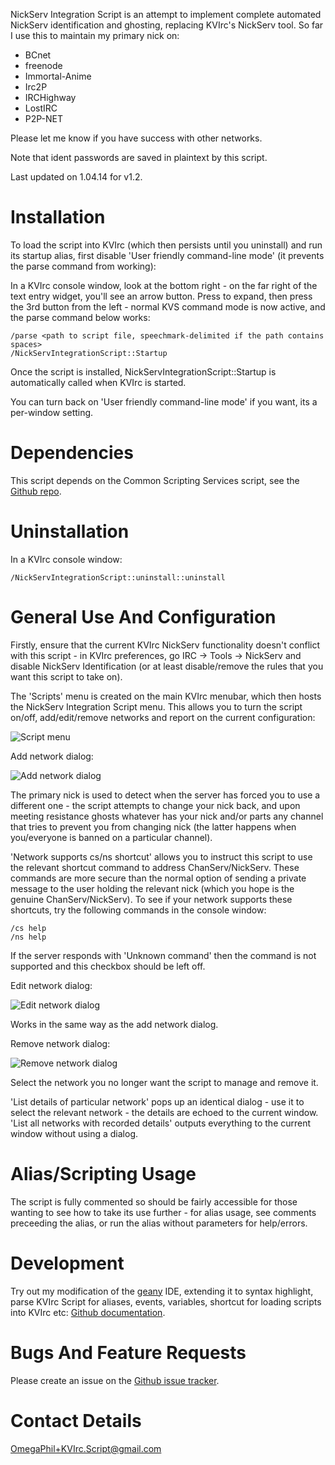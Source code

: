 NickServ Integration Script is an attempt to implement complete automated NickServ identification and ghosting, replacing KVIrc's NickServ tool. So far I use this to maintain my primary nick on:

* BCnet
* freenode
* Immortal-Anime
* Irc2P
* IRCHighway
* LostIRC
* P2P-NET

Please let me know if you have success with other networks.

Note that ident passwords are saved in plaintext by this script.

Last updated on 1.04.14 for v1.2.


Installation
============

To load the script into KVIrc (which then persists until you uninstall) and run its startup alias, first disable 'User friendly command-line mode' (it prevents the parse command from working):

In a KVIrc console window, look at the bottom right - on the far right of the text entry widget, you'll see an arrow button. Press to expand, then press the 3rd button from the left - normal KVS command mode is now active, and the parse command below works:

    /parse <path to script file, speechmark-delimited if the path contains spaces>
    /NickServIntegrationScript::Startup

Once the script is installed, NickServIntegrationScript::Startup is automatically called when KVIrc is started.

You can turn back on 'User friendly command-line mode' if you want, its a per-window setting.


Dependencies
============

This script depends on the Common Scripting Services script, see the [Github repo](https://github.com/OmegaPhil/kvirc-common-scripting-services).


Uninstallation
==============

In a KVIrc console window:

    /NickServIntegrationScript::uninstall::uninstall


General Use And Configuration
=============================

Firstly, ensure that the current KVIrc NickServ functionality doesn't conflict with this script - in KVIrc preferences, go IRC -> Tools -> NickServ and disable NickServ Identification (or at least disable/remove the rules that you want this script to take on).

The 'Scripts' menu is created on the main KVIrc menubar, which then hosts the NickServ Integration Script menu. This allows you to turn the script on/off, add/edit/remove networks and report on the current configuration:

![Script menu](https://f92fac806bf10a96c0b8-8a0a46e5f1a5cc9854958bc3503f0f88.ssl.cf1.rackcdn.com/media_entries/7461/script-menu.png)

Add network dialog:

![Add network dialog](https://f92fac806bf10a96c0b8-8a0a46e5f1a5cc9854958bc3503f0f88.ssl.cf1.rackcdn.com/media_entries/7462/add-network-dialog.png)

The primary nick is used to detect when the server has forced you to use a different one - the script attempts to change your nick back, and upon meeting resistance ghosts whatever has your nick and/or parts any channel that tries to prevent you from changing nick (the latter happens when you/everyone is banned on a particular channel).

'Network supports cs/ns shortcut' allows you to instruct this script to use the relevant shortcut command to address ChanServ/NickServ. These commands are more secure than the normal option of sending a private message to the user holding the relevant nick (which you hope is the genuine ChanServ/NickServ). To see if your network supports these shortcuts, try the following commands in the console window:

    /cs help
    /ns help

If the server responds with 'Unknown command' then the command is not supported and this checkbox should be left off.

Edit network dialog:

![Edit network dialog](https://f92fac806bf10a96c0b8-8a0a46e5f1a5cc9854958bc3503f0f88.ssl.cf1.rackcdn.com/media_entries/7476/edit-network-dialog.png)

Works in the same way as the add network dialog.

Remove network dialog:

![Remove network dialog](https://f92fac806bf10a96c0b8-8a0a46e5f1a5cc9854958bc3503f0f88.ssl.cf1.rackcdn.com/media_entries/7477/remove-network-dialog.png)

Select the network you no longer want the script to manage and remove it.

'List details of particular network' pops up an identical dialog - use it to select the relevant network - the details are echoed to the current window. 'List all networks with recorded details' outputs everything to the current window without using a dialog.


Alias/Scripting Usage
=====================

The script is fully commented so should be fairly accessible for those wanting to see how to take its use further - for alias usage, see comments preceeding the alias, or run the alias without parameters for help/errors.


Development
===========

Try out my modification of the [geany](http://www.geany.org/) IDE, extending it to syntax highlight, parse KVIrc Script for aliases, events, variables, shortcut for loading scripts into KVIrc etc: [Github documentation](https://github.com/OmegaPhil/geany-kvircscript/wiki/README---KVIrc-Script-Integration).


Bugs And Feature Requests
=========================

Please create an issue on the [Github issue tracker](https://github.com/OmegaPhil/kvirc-nickserv-integration-script/issues).


Contact Details
===============

OmegaPhil+KVIrc.Script@gmail.com
